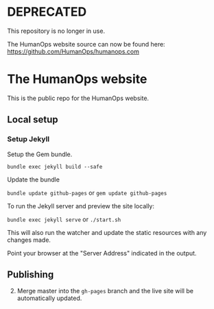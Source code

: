 # DEPRECATED
This repository is no longer in use.

The HumanOps website source can now be found here: https://github.com/HumanOps/humanops.com

# The HumanOps website

This is the public repo for the HumanOps website.

## Local setup

### Setup Jekyll

Setup the Gem bundle.

`bundle exec jekyll build --safe`

Update the bundle

`bundle update github-pages` or `gem update github-pages`

To run the Jekyll server and preview the site locally:

`bundle exec jekyll serve` or `./start.sh`

This will also run the watcher and update the static resources with any changes made.

Point your browser at the "Server Address" indicated in the output.

## Publishing

2) Merge master into the `gh-pages` branch and the live site will be automatically updated.


